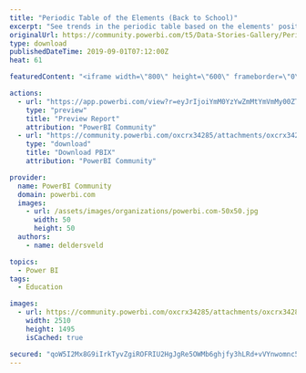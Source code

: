 ```yaml
---
title: "Periodic Table of the Elements (Back to School)"
excerpt: "See trends in the periodic table based on the elements' positions. Compare two different properties together in a scatter plot as well. Periodic"
originalUrl: https://community.powerbi.com/t5/Data-Stories-Gallery/Periodic-Table-of-the-Elements-Back-to-School/m-p/780804
type: download
publishedDateTime: 2019-09-01T07:12:00Z
heat: 61

featuredContent: "<iframe width=\"800\" height=\"600\" frameborder=\"0\" src=\"https://app.powerbi.com/view?r=eyJrIjoiYmM0YzYwZmMtYmVmMy00ZTYwLTllMmUtODU1OWU0MWFhMTQyIiwidCI6ImFjYzhhYWE1LWYxOTEtNDgyZi05MjFiLWNmNmMzM2E1ODgzMiIsImMiOjF9\"></iframe>"

actions:
  - url: "https://app.powerbi.com/view?r=eyJrIjoiYmM0YzYwZmMtYmVmMy00ZTYwLTllMmUtODU1OWU0MWFhMTQyIiwidCI6ImFjYzhhYWE1LWYxOTEtNDgyZi05MjFiLWNmNmMzM2E1ODgzMiIsImMiOjF9"
    type: "preview"
    title: "Preview Report"
    attribution: "PowerBI Community"
  - url: "https://community.powerbi.com/oxcrx34285/attachments/oxcrx34285/DataStoriesGallery/2904/2/Periodic%20Table.pbix"
    type: "download"
    title: "Download PBIX"
    attribution: "PowerBI Community"

provider:
  name: PowerBI Community
  domain: powerbi.com
  images:
    - url: /assets/images/organizations/powerbi.com-50x50.jpg
      width: 50
      height: 50
  authors:
    - name: deldersveld

topics:
  - Power BI
tags:
  - Education

images:
  - url: https://community.powerbi.com/oxcrx34285/attachments/oxcrx34285/DataStoriesGallery/2904/1/Periodic%20Table%20Power%20BI.png
    width: 2510
    height: 1495
    isCached: true

secured: "qoW5I2Mx8G9iIrkTyvZgiROFRIU2HgJgRe5OWMb6ghjfy3hLRd+vVYnwomnc5LcF0hU4Zt8ZmiScLltZ8FdVJc/T/T+XHRxxxueH3R78nMHC53bw/fX55oIKsN+5q0ofVBQrrpProSW1or4DCDKctm0ocpuxIYWkfdPfWzoRzZ7gKpdIH5Rz4ui2JSWZYeCFPFUIP1l5/nHihcb42K+vusbVYxl8gf7Arki+14vaNltFodQdESqO7gpAy93OM1tuefCJfhXHHsuJnp8W57kPcIIaJcuzKaox5QhUYSMoEI4S1G8m5oSgdR1fMJpA72GyUHnC0GXOp3c5aOsTBEre/JMq75MUNtvBsFFPRzgZRTrYDZiHeNw2W3k1Dk8jg7rR6CaP28z7/YWlKqMGn3a1wwwXnDBTKM5dfMT2JV6x2ig=;CrfoKW7Tgv8d5GIE5VLptw=="
---
```


